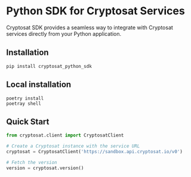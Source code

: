# Python SDK for Cryptosat Services

Cryptosat SDK provides a seamless way to integrate with Cryptosat services directly from your Python application.

## Installation

    pip install cryptosat_python_sdk

## Local installation

    poetry install
    poetray shell

## Quick Start

```python
from cryptosat.client import CryptosatClient

# Create a Cryptosat instance with the service URL
cryptosat = CryptosatClient('https://sandbox.api.cryptosat.io/v0')

# Fetch the version
version = cryptosat.version()
```
